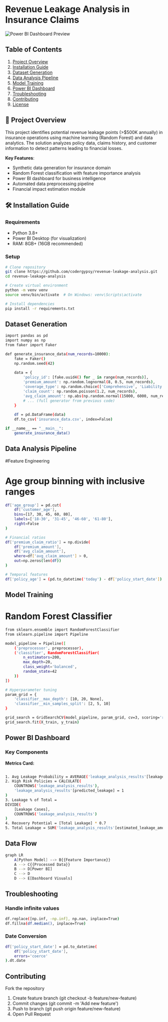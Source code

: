 # Revenue Leakage Analysis in Insurance Claims

![Power BI Dashboard Preview](![image](https://github.com/user-attachments/assets/3c124f20-9a6e-4f47-b3e4-63aa454397e8)) 

## Table of Contents
1. [Project Overview](#project-overview)
2. [Installation Guide](#installation-guide)
3. [Dataset Generation](#dataset-generation)
4. [Data Analysis Pipeline](#data-analysis-pipeline)
5. [Model Training](#model-training)
6. [Power BI Dashboard](#power-bi-dashboard)
7. [Troubleshooting](#troubleshooting)
8. [Contributing](#contributing)
9. [License](#license)

## 📌 Project Overview <a name="project-overview"></a>
This project identifies potential revenue leakage points (>$500K annually) in insurance operations using machine learning (Random Forest) and data analytics. The solution analyzes policy data, claims history, and customer information to detect patterns leading to financial losses.

**Key Features**:
- Synthetic data generation for insurance domain
- Random Forest classification with feature importance analysis
- Power BI dashboard for business intelligence
- Automated data preprocessing pipeline
- Financial impact estimation module

## 🛠️ Installation Guide <a name="installation-guide"></a>

### Requirements
- Python 3.8+
- Power BI Desktop (for visualization)
- RAM: 8GB+ (16GB recommended)

### Setup
```bash
# Clone repository
git clone https://github.com/codergypsy/revenue-leakage-analysis.git
cd revenue-leakage-analysis

# Create virtual environment
python -m venv venv
source venv/bin/activate  # On Windows: venv\Scripts\activate

# Install dependencies
pip install -r requirements.txt
```

## Dataset Generation <a name="dataset-generation"></a>
```bash
import pandas as pd
import numpy as np
from faker import Faker

def generate_insurance_data(num_records=10000):
    fake = Faker()
    np.random.seed(42)
    
    data = {
        'policy_id': [fake.uuid4() for _ in range(num_records)],
        'premium_amount': np.random.lognormal(8, 0.5, num_records),
        'coverage_type': np.random.choice(['Comprehensive', 'Liability', 'Collision'], num_records),
        'claim_count': np.random.poisson(1.2, num_records),
        'avg_claim_amount': np.abs(np.random.normal(15000, 6000, num_records)),
        # ... (full generator from previous code)
    }
    
    df = pd.DataFrame(data)
    df.to_csv('insurance_data.csv', index=False)

if __name__ == "__main__":
    generate_insurance_data()
```

## Data Analysis Pipeline <a name="data-analysis-pipeline"></a>
#Feature Engineering
# Age group binning with inclusive ranges
```bash
df['age_group'] = pd.cut(
    df['customer_age'],
    bins=[17, 30, 45, 60, 80],
    labels=['18-30', '31-45', '46-60', '61-80'],
    right=False
)

# Financial ratios
df['premium_claim_ratio'] = np.divide(
    df['premium_amount'],
    df['avg_claim_amount'],
    where=df['avg_claim_amount'] > 0,
    out=np.zeros(len(df))
)

# Temporal features
df['policy_age'] = (pd.to_datetime('today') - df['policy_start_date']).dt.days // 365
```

## Model Training <a name="model-training"></a>
# Random Forest Classifier
```bash
from sklearn.ensemble import RandomForestClassifier
from sklearn.pipeline import Pipeline

model_pipeline = Pipeline([
    ('preprocessor', preprocessor),
    ('classifier', RandomForestClassifier(
        n_estimators=200,
        max_depth=20,
        class_weight='balanced',
        random_state=42
    ))
])

# Hyperparameter tuning
param_grid = {
    'classifier__max_depth': [10, 20, None],
    'classifier__min_samples_split': [2, 5, 10]
}

grid_search = GridSearchCV(model_pipeline, param_grid, cv=3, scoring='recall')
grid_search.fit(X_train, y_train)
```

## Power BI Dashboard <a name="power-bi-dashboard"></a>
### Key Components
**Metrics Card:**
```bash

1. Avg Leakage Probability = AVERAGE('leakage_analysis_results'[leakage_probability])
2. High Risk Policies = CALCULATE(
    COUNTROWS('leakage_analysis_results'),
    'leakage_analysis_results'[predicted_leakage] = 1
)
3. Leakage % of Total = 
DIVIDE(
    [Leakage Cases],
    COUNTROWS('leakage_analysis_results')
)
4. Recovery Potential = [Total Leakage] * 0.7
5. Total Leakage = SUM('leakage_analysis_results'[estimated_leakage_amount])
```


## Data Flow
```bash
graph LR
    A[Python Model] --> B{{Feature Importance}}
    A --> C{{Processed Data}}
    B --> D[Power BI]
    C --> D
    D --> E[Dashboard Visuals]
```

## Troubleshooting <a name="troubleshooting"></a>
### Handle infinite values
```bash
df.replace([np.inf, -np.inf], np.nan, inplace=True)
df.fillna(df.median(), inplace=True)
```

### Date Conversion
```bash
df['policy_start_date'] = pd.to_datetime(
    df['policy_start_date'],
    errors='coerce'
).dt.date
```
## Contributing <a name="contributing"></a>
Fork the repository

1. Create feature branch (git checkout -b feature/new-feature)
2. Commit changes (git commit -m 'Add new feature')
3. Push to branch (git push origin feature/new-feature)
4. Open Pull Request



